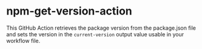 # npm-get-version-action

This GitHub Action retrieves the package version from the package.json file and sets the version in the `current-version` output value usable in your workflow file.
